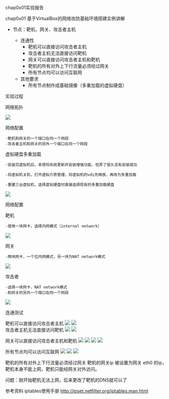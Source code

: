 chap0x01实验报告

 chap0x01 基于VirtualBox的网络攻防基础环境搭建实例讲解 
    
 - 节点：靶机、网关、攻击者主机
    
    - 连通性
        - 靶机可以直接访问攻击者主机
        - 攻击者主机无法直接访问靶机
        - 网关可以直接访问攻击者主机和靶机
        - 靶机的所有对外上下行流量必须经过网关
        - 所有节点均可以访问互联网
    - 其他要求
        - 所有节点制作成基础镜像（多重加载的虚拟硬盘）
        
        

实验过程

网络拓扑

![](https://github.com/CUCCS/2018-NS-Public-PWHL/blob/NS_chap0x01/chap0x01%E6%88%AA%E5%9B%BE/%E7%BD%91%E7%BB%9C%E6%8B%93%E6%89%91.png)

网络配置

    -靶机和网关的一个端口在同一个网段
    -攻击者主机和网关的另外一个端口在同一个网段


虚拟硬盘多重加载

    -安装完虚拟机后，本想将系统更新并安装增强功能，但弄了很久没有安装成功
    
    -将虚拟机关机，打开虚拟介质管理，将虚拟机的vdi先释放，再改为多重加载
    
    -重建三台虚拟机，选择虚拟硬盘时直接选择现有的多重加载硬盘
    
![](https://github.com/CUCCS/2018-NS-Public-PWHL/blob/NS_chap0x01/chap0x01%E6%88%AA%E5%9B%BE/2.png)

网络配置

靶机

    -使用一块网卡，选择内网模式（internal network）

![](https://github.com/CUCCS/2018-NS-Public-PWHL/blob/NS_chap0x01/chap0x01%E6%88%AA%E5%9B%BE/%E9%9D%B6%E6%9C%BAip%E9%85%8D%E7%BD%AE.png)


网关
    
    -两块网卡，一个位内网模式，另一块为NAT network模式

![](https://github.com/CUCCS/2018-NS-Public-PWHL/blob/NS_chap0x01/chap0x01%E6%88%AA%E5%9B%BE/%E7%BD%91%E5%85%B3ip%E9%85%8D%E7%BD%AE.png)

攻击者

    -选择一块网卡，NAT network模式
    -和网关的另外一个端口在同一个网段

![](https://github.com/CUCCS/2018-NS-Public-PWHL/blob/NS_chap0x01/chap0x01%E6%88%AA%E5%9B%BE/%E6%94%BB%E5%87%BB%E8%80%85ip%E9%85%8D%E7%BD%AE.png)

连通测试

 靶机可以直接访问攻击者主机 
![](https://github.com/CUCCS/2018-NS-Public-PWHL/blob/NS_chap0x01/chap0x01%E6%88%AA%E5%9B%BE/%E9%9D%B6%E6%9C%BAping%E6%94%BB%E5%87%BB%E8%80%85%E4%B8%BB%E6%9C%BA.png)
![](https://github.com/CUCCS/2018-NS-Public-PWHL/blob/NS_chap0x01/chap0x01%E6%88%AA%E5%9B%BE/%E9%9D%B6%E6%9C%BAping%E6%94%BB%E5%87%BB%E8%80%85%E7%9B%91%E5%90%AC.png)  
攻击者主机无法直接访问靶机
![](https://github.com/CUCCS/2018-NS-Public-PWHL/blob/NS_chap0x01/chap0x01%E6%88%AA%E5%9B%BE/%E6%94%BB%E5%87%BB%E8%80%85ping%E9%9D%B6%E6%9C%BA.png)
![](https://github.com/CUCCS/2018-NS-Public-PWHL/blob/NS_chap0x01/chap0x01%E6%88%AA%E5%9B%BE/%E6%94%BB%E5%87%BB%E8%80%85ping%E9%9D%B6%E6%9C%BA%E7%9B%91%E5%90%AC.png)


网关可以直接访问攻击者主机和靶机
![](https://github.com/CUCCS/2018-NS-Public-PWHL/blob/NS_chap0x01/chap0x01%E6%88%AA%E5%9B%BE/%E7%BD%91%E5%85%B3ping%E6%94%BB%E5%87%BB%E8%80%85.png)
![](https://github.com/CUCCS/2018-NS-Public-PWHL/blob/NS_chap0x01/chap0x01%E6%88%AA%E5%9B%BE/%E7%BD%91%E5%85%B3ping%E6%94%BB%E5%87%BB%E8%80%85%E7%9B%91%E5%90%AC.png)
![](https://github.com/CUCCS/2018-NS-Public-PWHL/blob/NS_chap0x01/chap0x01%E6%88%AA%E5%9B%BE/%E7%BD%91%E5%85%B3ping%E9%9D%B6%E6%9C%BA.png)
![](https://github.com/CUCCS/2018-NS-Public-PWHL/blob/NS_chap0x01/chap0x01%E6%88%AA%E5%9B%BE/%E7%BD%91%E5%85%B3ping%E9%9D%B6%E6%9C%BA%E7%9B%91%E5%90%AC.png)

所有节点均可以访问互联网
![](https://github.com/CUCCS/2018-NS-Public-PWHL/blob/NS_chap0x01/chap0x01%E6%88%AA%E5%9B%BE/%E6%94%BB%E5%87%BB%E8%80%85%E5%8F%AF%E4%B8%8A%E7%BD%91.png)
![](https://github.com/CUCCS/2018-NS-Public-PWHL/blob/NS_chap0x01/chap0x01%E6%88%AA%E5%9B%BE/%E7%BD%91%E5%85%B3%E5%8F%AF%E4%B8%8A%E7%BD%91.png)
![](https://github.com/CUCCS/2018-NS-Public-PWHL/blob/NS_chap0x01/chap0x01%E6%88%AA%E5%9B%BE/%E9%9D%B6%E6%9C%BA%E8%83%BD%E4%B8%8A%E7%BD%91.png)

靶机的所有对外上下行流量必须经过网关 靶机的网关ip 被设置为网关 eth0 的ip，靶机本身不能上网，靶机只能经网关对外访问。

问题：刚开始靶机无法上网，后来更改了靶机的DNS就可以了

参考资料 iptables使用手册 http://ipset.netfilter.org/iptables.man.html
